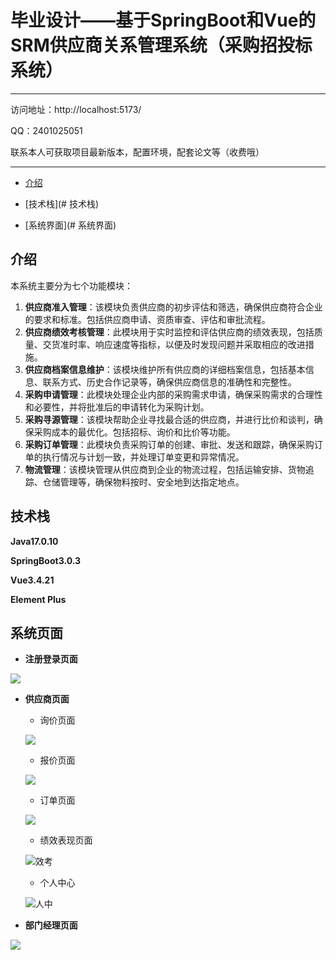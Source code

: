 # 毕业设计——基于SpringBoot和Vue的SRM供应商关系管理系统（采购招投标系统）

------

访问地址：http://localhost:5173/

QQ：2401025051

联系本人可获取项目最新版本，配置环境，配套论文等（收费哦）

------

+ [介绍](#介绍)

+ [技术栈](# 技术栈)
+ [系统界面](# 系统界面)

## 介绍

本系统主要分为七个功能模块：

1. **供应商准入管理**：该模块负责供应商的初步评估和筛选，确保供应商符合企业的要求和标准。包括供应商申请、资质审查、评估和审批流程。
2. **供应商绩效考核管理**：此模块用于实时监控和评估供应商的绩效表现，包括质量、交货准时率、响应速度等指标，以便及时发现问题并采取相应的改进措施。
3. **供应商档案信息维护**：该模块维护所有供应商的详细档案信息，包括基本信息、联系方式、历史合作记录等，确保供应商信息的准确性和完整性。
4. **采购申请管理**：此模块处理企业内部的采购需求申请，确保采购需求的合理性和必要性，并将批准后的申请转化为采购计划。
5. **采购寻源管理**：该模块帮助企业寻找最合适的供应商，并进行比价和谈判，确保采购成本的最优化。包括招标、询价和比价等功能。
6. **采购订单管理**：此模块负责采购订单的创建、审批、发送和跟踪，确保采购订单的执行情况与计划一致，并处理订单变更和异常情况。
7. **物流管理**：该模块管理从供应商到企业的物流过程，包括运输安排、货物追踪、仓储管理等，确保物料按时、安全地到达指定地点。

## 技术栈

**Java17.0.10**

**SpringBoot3.0.3**

**Vue3.4.21**

**Element Plus**

## 系统页面

+ **注册登录页面**

![]((https://github.com/2020Sss697/SRM/blob/main/image/%E7%99%BB%E5%BD%95%E9%A1%B5%E9%9D%A2.png))

+ **供应商页面**
  + 询价页面

  ![](C:\Users\24010\Desktop\询价.png)

  + 报价页面

  ![](C:\Users\24010\Desktop\报价.png)

  + 订单页面

  ![](C:\Users\24010\Desktop\订单.png)

  + 绩效表现页面

  ![效考](C:\Users\24010\Desktop\绩效考核.png)

  + 个人中心

  ![人中](C:\Users\24010\Desktop\个人中心.png)


* **部门经理页面**


![](C:\Users\24010\Desktop\审批.png)
